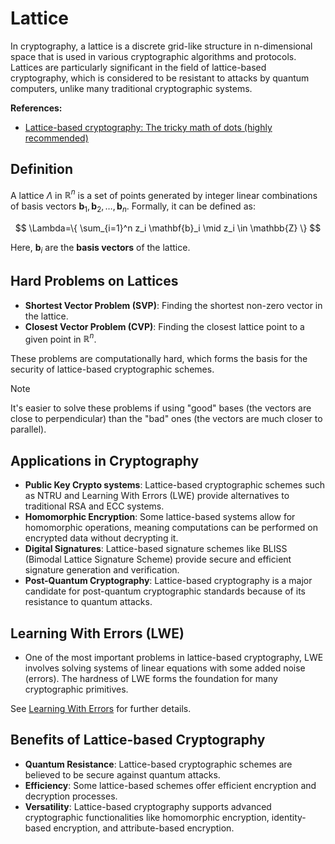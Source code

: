 # Lattice

In cryptography, a lattice is a discrete grid-like structure in n-dimensional space that is used in various cryptographic algorithms
and protocols. Lattices are particularly significant in the field of lattice-based cryptography, which is considered to be resistant to
attacks by quantum computers, unlike many traditional cryptographic systems.

**References:**

+ [Lattice-based cryptography: The tricky math of dots (highly recommended)](https://www.youtube.com/watch?v=QDdOoYdb748)

## Definition

A lattice $\Lambda$ in $\mathbb{R}^n$ is a set of points generated by integer linear combinations of basis vectors
$\mathbf{b}_1, \mathbf{b}_2, \ldots, \mathbf{b}_n$. Formally, it can be defined as:

$$ \Lambda=\{ \sum_{i=1}^n z_i \mathbf{b}_i \mid z_i \in \mathbb{Z} \} $$

Here, $\mathbf{b}_i$ are the **basis vectors** of the lattice.

## Hard Problems on Lattices

+ **Shortest Vector Problem (SVP)**: Finding the shortest non-zero vector in the lattice.
+ **Closest Vector Problem (CVP)**: Finding the closest lattice point to a given point in $\mathbb{R}^n$.

These problems are computationally hard, which forms the basis for the security of lattice-based cryptographic schemes.

> [!NOTE]
>
> It's easier to solve these problems if using "good" bases (the vectors are close to perpendicular) than the "bad" ones (the vectors
> are much closer to parallel).

## Applications in Cryptography

+ **Public Key Crypto systems**: Lattice-based cryptographic schemes such as NTRU and Learning With Errors (LWE) provide
  alternatives to traditional RSA and ECC systems.
+ **Homomorphic Encryption**: Some lattice-based systems allow for homomorphic operations, meaning computations can be performed on
  encrypted data without decrypting it.
+ **Digital Signatures**: Lattice-based signature schemes like BLISS (Bimodal Lattice Signature Scheme) provide secure and
  efficient signature generation and verification.
+ **Post-Quantum Cryptography**: Lattice-based cryptography is a major candidate for post-quantum cryptographic standards because
  of its resistance to quantum attacks.

## Learning With Errors (LWE)

+ One of the most important problems in lattice-based cryptography, LWE involves solving systems of linear equations with some
  added noise (errors). The hardness of LWE forms the foundation for many cryptographic primitives.

See [Learning With Errors](learning_with_errors.md) for further details.

## Benefits of Lattice-based Cryptography

+ **Quantum Resistance**: Lattice-based cryptographic schemes are believed to be secure against quantum attacks.
+ **Efficiency**: Some lattice-based schemes offer efficient encryption and decryption processes.
+ **Versatility**: Lattice-based cryptography supports advanced cryptographic functionalities like homomorphic encryption,
  identity-based encryption, and attribute-based encryption.